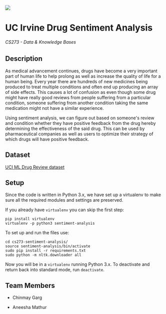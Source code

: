 <img src="https://travis-ci.com/chippermist/cs273-sentiment-analysis.svg?branch=master" />

# UC Irvine Drug Sentiment Analysis
###### CS273 - Data & Knowledge Bases

## Description

As medical advancement continues, drugs have become a very important part of human life to help prolong as well as increase the quality of life for a human being. Every year there are hundreds of new medicines being produced to treat multiple conditions and often end up producing an array of side effects. This causes a lot of confusion as even though some drug might have really good reviews from people suffering from a particular condition, someone suffering from another condition taking the same medication might not have a similar experience. 

Using sentiment analysis, we can figure out based on someone's review and condition whether they have positive feedback from the drug hereby determining the effectiveness of the said drug. This can be used by pharmaceutical companies as well as users to optimize their strategy of which drugs will have positive feedback. 


## Dataset 

[UCI ML Drug Review dataset](https://www.kaggle.com/jessicali9530/kuc-hackathon-winter-2018)


## Setup

Since the code is written in Python 3.x, we have set up a virtualenv to make sure all the required modules and settings are preserved.

If you already have `virtualenv` you can skip the first step:
```
pip install virtualenv
virtualenv -p python3 sentiment-analysis
```

To set up and run the files use:
```
cd cs273-sentiment-analysis/
source sentiment-analysis/bin/activate
sudo pip install -r requirements.txt
sudo python -m nltk.downloader all
```
Now you will be in a `virtualenv` running Python 3.x. To deactivate and return back into standard mode, run `deactivate`.


## Team Members

* Chinmay Garg

* Aneesha Mathur
